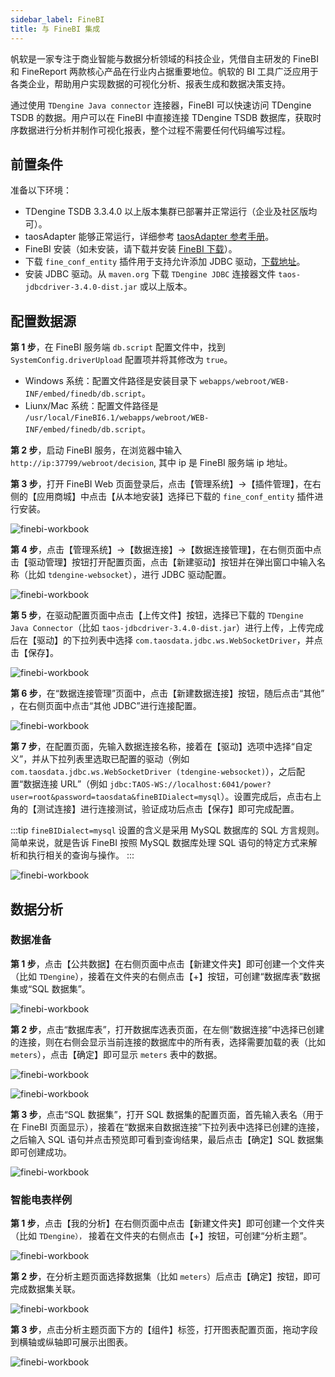 ```yaml
---
sidebar_label: FineBI
title: 与 FineBI 集成
---
```


帆软是一家专注于商业智能与数据分析领域的科技企业，凭借自主研发的 FineBI 和 FineReport 两款核心产品在行业内占据重要地位。帆软的 BI 工具广泛应用于各类企业，帮助用户实现数据的可视化分析、报表生成和数据决策支持。

通过使用 `TDengine Java connector` 连接器，FineBI 可以快速访问 TDengine TSDB 的数据。用户可以在 FineBI 中直接连接 TDengine TSDB 数据库，获取时序数据进行分析并制作可视化报表，整个过程不需要任何代码编写过程。

## 前置条件

准备以下环境：

- TDengine TSDB 3.3.4.0 以上版本集群已部署并正常运行（企业及社区版均可）。
- taosAdapter 能够正常运行，详细参考 [taosAdapter 参考手册](../../../reference/components/taosadapter)。
- FineBI 安装（如未安装，请下载并安装 [FineBI 下载](https://www.finebi.com/product/download)）。
- 下载 `fine_conf_entity` 插件用于支持允许添加 JDBC 驱动，[下载地址](https://market.fanruan.com/plugin/1052a471-0239-4cd8-b832-045d53182c5d)。
- 安装 JDBC 驱动。从 `maven.org` 下载 `TDengine JDBC` 连接器文件 `taos-jdbcdriver-3.4.0-dist.jar` 或以上版本。

## 配置数据源

**第 1 步**，在 FineBI 服务端 `db.script` 配置文件中，找到 `SystemConfig.driverUpload` 配置项并将其修改为 `true`。

- Windows 系统：配置文件路径是安装目录下 `webapps/webroot/WEB-INF/embed/finedb/db.script`。
- Liunx/Mac 系统：配置文件路径是 `/usr/local/FineBI6.1/webapps/webroot/WEB-INF/embed/finedb/db.script`。

**第 2 步**，启动 FineBI 服务，在浏览器中输入 `http://ip:37799/webroot/decision`, 其中 ip 是 FineBI 服务端 ip 地址。

**第 3 步**，打开 FineBI Web 页面登录后，点击【管理系统】->【插件管理】，在右侧的【应用商城】中点击【从本地安装】选择已下载的 `fine_conf_entity` 插件进行安装。

![finebi-workbook](./finebi/plugin.webp)

**第 4 步**，点击【管理系统】->【数据连接】->【数据连接管理】，在右侧页面中点击【驱动管理】按钮打开配置页面，点击【新建驱动】按钮并在弹出窗口中输入名称（比如 `tdengine-websocket`），进行 JDBC 驱动配置。

![finebi-workbook](./finebi/connect-manage.webp)

**第 5 步**，在驱动配置页面中点击【上传文件】按钮，选择已下载的 `TDengine Java Connector`（比如 `taos-jdbcdriver-3.4.0-dist.jar`）进行上传，上传完成后在【驱动】的下拉列表中选择 `com.taosdata.jdbc.ws.WebSocketDriver`，并点击【保存】。

![finebi-workbook](./finebi/new-driver.webp)

**第 6 步**，在“数据连接管理”页面中，点击【新建数据连接】按钮，随后点击“其他” ，在右侧页面中点击“其他 JDBC”进行连接配置。

![finebi-workbook](./finebi/jdbc-connect.webp)

**第 7 步**，在配置页面，先输入数据连接名称，接着在【驱动】选项中选择“自定义”，并从下拉列表里选取已配置的驱动（例如 `com.taosdata.jdbc.ws.WebSocketDriver (tdengine-websocket)`），之后配置“数据连接 URL”（例如 `jdbc:TAOS-WS://localhost:6041/power?user=root&password=taosdata&fineBIDialect=mysql`）。设置完成后，点击右上角的【测试连接】进行连接测试，验证成功后点击【保存】即可完成配置。

:::tip
`fineBIDialect=mysql` 设置的含义是采用 MySQL 数据库的 SQL 方言规则。简单来说，就是告诉 FineBI 按照 MySQL 数据库处理 SQL 语句的特定方式来解析和执行相关的查询与操作。
:::

![finebi-workbook](./finebi/jdbc-config.webp)

## 数据分析

### 数据准备

**第 1 步**，点击【公共数据】在右侧页面中点击【新建文件夹】即可创建一个文件夹（比如 `TDengine`），接着在文件夹的右侧点击【+】按钮，可创建“数据库表”数据集或“SQL 数据集”。

![finebi-workbook](./finebi/common.webp)

**第 2 步**，点击“数据库表”，打开数据库选表页面，在左侧“数据连接”中选择已创建的连接，则在右侧会显示当前连接的数据库中的所有表，选择需要加载的表（比如 `meters`），点击【确定】即可显示 `meters` 表中的数据。

![finebi-workbook](./finebi/select-table.webp)

![finebi-workbook](./finebi/table-data.webp)

**第 3 步**，点击“SQL 数据集”，打开 SQL 数据集的配置页面，首先输入表名（用于在 FineBI 页面显示），接着在“数据来自数据连接”下拉列表中选择已创建的连接，之后输入 SQL 语句并点击预览即可看到查询结果，最后点击【确定】SQL 数据集即可创建成功。

![finebi-workbook](./finebi/sql-data-config.webp)

### 智能电表样例

**第 1 步**，点击【我的分析】在右侧页面中点击【新建文件夹】即可创建一个文件夹（比如 `TDengine），` 接着在文件夹的右侧点击【+】按钮，可创建“分析主题”。

![finebi-workbook](./finebi/analysis-object.webp)

**第 2 步**，在分析主题页面选择数据集（比如 `meters`）后点击【确定】按钮，即可完成数据集关联。

![finebi-workbook](./finebi/load-data.webp)

**第 3 步**，点击分析主题页面下方的【组件】标签，打开图表配置页面，拖动字段到横轴或纵轴即可展示出图表。

![finebi-workbook](./finebi/analysis-chart.webp)

